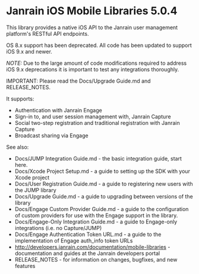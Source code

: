 # Janrain iOS Mobile Libraries 5.0.4

This library provides a native iOS API to the Janrain user management platform's RESTful API endpoints.

OS 8.x support has been deprecated. All code has been updated to support iOS 9.x and newer.

*NOTE:* Due to the large amount of code modifications required to address iOS 9.x deprecations it is important to test any integrations thoroughly.


IMPORTANT: Please read the Docs/Upgrade Guide.md and RELEASE_NOTES.

It supports:

 * Authentication with Janrain Engage
 * Sign-in to, and user session management with, Janrain Capture
 * Social two-step registration and traditional registration with Janrain Capture
 * Broadcast sharing via Engage

See also:

 * Docs/JUMP Integration Guide.md - the basic integration guide, start here.
 * Docs/Xcode Project Setup.md - a guide to setting up the SDK with your Xcode project
 * Docs/User Registration Guide.md - a guide to registering new users with the JUMP library
 * Docs/Upgrade Guide.md - a guide to upgrading between versions of the library
 * Docs/Engage Custom Provider Guide.md - a guide to the configuration of custom providers for use with the
   Engage support in the library.
 * Docs/Engage-Only Integration Guide.md - a guide to Engage-only integrations (i.e. no Capture/JUMP)
 * Docs/Engage Authentication Token URL.md - a guide to the implementation of Engage auth_info token URLs
 * http://developers.janrain.com/documentation/mobile-libraries -
   documentation and guides at the Janrain developers portal
 * RELEASE_NOTES - for information on changes, bugfixes, and new features

